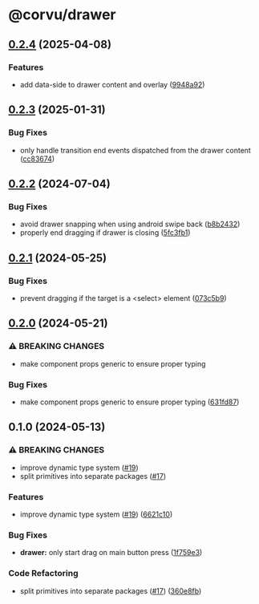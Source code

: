 # @corvu/drawer

## [0.2.4](https://github.com/corvudev/corvu/compare/@corvu/drawer@0.2.3...@corvu/drawer@0.2.4) (2025-04-08)


### Features

* add data-side to drawer content and overlay ([9948a92](https://github.com/corvudev/corvu/commit/9948a923364618cd47649eff3775cc0d72438f34))

## [0.2.3](https://github.com/corvudev/corvu/compare/@corvu/drawer@0.2.2...@corvu/drawer@0.2.3) (2025-01-31)


### Bug Fixes

* only handle transition end events dispatched from the drawer content ([cc83674](https://github.com/corvudev/corvu/commit/cc83674b704ccd8835064be5292a1cc4aa4d6ae2))

## [0.2.2](https://github.com/corvudev/corvu/compare/@corvu/drawer@0.2.1...@corvu/drawer@0.2.2) (2024-07-04)


### Bug Fixes

* avoid drawer snapping when using android swipe back ([b8b2432](https://github.com/corvudev/corvu/commit/b8b2432475546eaf41768e751482fab926270303))
* properly end dragging if drawer is closing ([5fc3fb1](https://github.com/corvudev/corvu/commit/5fc3fb133858b2671f50dd6b881d03bbfd3d2f57))

## [0.2.1](https://github.com/corvudev/corvu/compare/@corvu/drawer@0.2.0...@corvu/drawer@0.2.1) (2024-05-25)


### Bug Fixes

* prevent dragging if the target is a &lt;select&gt; element ([073c5b9](https://github.com/corvudev/corvu/commit/073c5b944635872feb1d4b1d09700e47428cacb5))

## [0.2.0](https://github.com/corvudev/corvu/compare/@corvu/drawer@0.1.0...@corvu/drawer@0.2.0) (2024-05-21)


### ⚠ BREAKING CHANGES

* make component props generic to ensure proper typing

### Bug Fixes

* make component props generic to ensure proper typing ([631fd87](https://github.com/corvudev/corvu/commit/631fd87b7175663404a569b793bc9a474eb6a2f0))

## 0.1.0 (2024-05-13)


### ⚠ BREAKING CHANGES

* improve dynamic type system ([#19](https://github.com/corvudev/corvu/issues/19))
* split primitives into separate packages ([#17](https://github.com/corvudev/corvu/issues/17))

### Features

* improve dynamic type system ([#19](https://github.com/corvudev/corvu/issues/19)) ([6621c10](https://github.com/corvudev/corvu/commit/6621c10abb4d6c740c6f489502bd9a6e4d4a2fa2))


### Bug Fixes

* **drawer:** only start drag on main button press ([1f759e3](https://github.com/corvudev/corvu/commit/1f759e3bf656393cdeb1260912278e65a75e0d80))


### Code Refactoring

* split primitives into separate packages ([#17](https://github.com/corvudev/corvu/issues/17)) ([360e8fb](https://github.com/corvudev/corvu/commit/360e8fb040c54ebd542dc244a5e10a7784e4388b))
